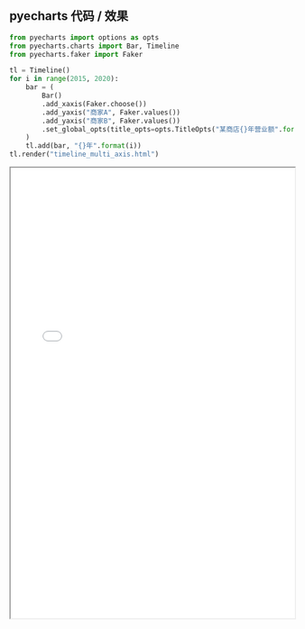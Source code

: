 
## pyecharts 代码 / 效果

```python
from pyecharts import options as opts
from pyecharts.charts import Bar, Timeline
from pyecharts.faker import Faker

tl = Timeline()
for i in range(2015, 2020):
    bar = (
        Bar()
        .add_xaxis(Faker.choose())
        .add_yaxis("商家A", Faker.values())
        .add_yaxis("商家B", Faker.values())
        .set_global_opts(title_opts=opts.TitleOpts("某商店{}年营业额".format(i)))
    )
    tl.add(bar, "{}年".format(i))
tl.render("timeline_multi_axis.html")

```

<iframe width="100%" height="800px" src="Timeline/timeline_multi_axis.html"></iframe>
